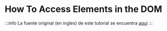 # How To Access Elements in the DOM

:::info
La fuente original (en ingles) de este tutorial se encuentra [aquí](https://www.digitalocean.com/community/tutorials/how-to-access-elements-in-the-dom)
:::
